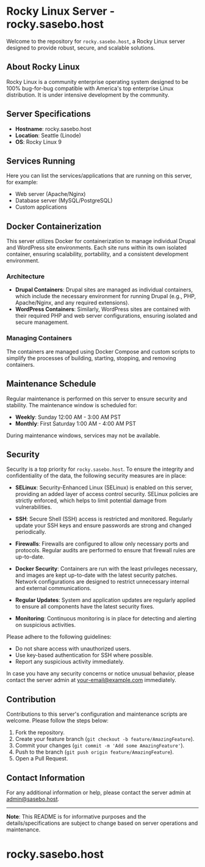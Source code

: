 # Rocky Linux Server - rocky.sasebo.host

Welcome to the repository for `rocky.sasebo.host`, a Rocky Linux server designed to provide robust, secure, and scalable solutions.

## About Rocky Linux

Rocky Linux is a community enterprise operating system designed to be 100% bug-for-bug compatible with America's top enterprise Linux distribution. It is under intensive development by the community.

## Server Specifications

- **Hostname**: rocky.sasebo.host
- **Location**: Seattle (Linode)
- **OS**: Rocky Linux 9

## Services Running

Here you can list the services/applications that are running on this server, for example:

- Web server (Apache/Nginx)
- Database server (MySQL/PostgreSQL)
- Custom applications

## Docker Containerization

This server utilizes Docker for containerization to manage individual Drupal and WordPress site environments. Each site runs within its own isolated container, ensuring scalability, portability, and a consistent development environment.

### Architecture

- **Drupal Containers**: Drupal sites are managed as individual containers, which include the necessary environment for running Drupal (e.g., PHP, Apache/Nginx, and any required extensions).
- **WordPress Containers**: Similarly, WordPress sites are contained with their required PHP and web server configurations, ensuring isolated and secure management.

### Managing Containers

The containers are managed using Docker Compose and custom scripts to simplify the processes of building, starting, stopping, and removing containers.

## Maintenance Schedule

Regular maintenance is performed on this server to ensure security and stability. The maintenance window is scheduled for:

- **Weekly**: Sunday 12:00 AM - 3:00 AM PST
- **Monthly**: First Saturday 1:00 AM - 4:00 AM PST

During maintenance windows, services may not be available.

## Security

Security is a top priority for `rocky.sasebo.host`. To ensure the integrity and confidentiality of the data, the following security measures are in place:

- **SELinux**: Security-Enhanced Linux (SELinux) is enabled on this server, providing an added layer of access control security. SELinux policies are strictly enforced, which helps to limit potential damage from vulnerabilities.

- **SSH**: Secure Shell (SSH) access is restricted and monitored. Regularly update your SSH keys and ensure passwords are strong and changed periodically.

- **Firewalls**: Firewalls are configured to allow only necessary ports and protocols. Regular audits are performed to ensure that firewall rules are up-to-date.

- **Docker Security**: Containers are run with the least privileges necessary, and images are kept up-to-date with the latest security patches. Network configurations are designed to restrict unnecessary internal and external communications.

- **Regular Updates**: System and application updates are regularly applied to ensure all components have the latest security fixes.

- **Monitoring**: Continuous monitoring is in place for detecting and alerting on suspicious activities.

Please adhere to the following guidelines:

- Do not share access with unauthorized users.
- Use key-based authentication for SSH where possible.
- Report any suspicious activity immediately.

In case you have any security concerns or notice unusual behavior, please contact the server admin at [your-email@example.com](mailto:your-email@example.com) immediately.



## Contribution

Contributions to this server's configuration and maintenance scripts are welcome. Please follow the steps below:

1. Fork the repository.
2. Create your feature branch (`git checkout -b feature/AmazingFeature`).
3. Commit your changes (`git commit -m 'Add some AmazingFeature'`).
4. Push to the branch (`git push origin feature/AmazingFeature`).
5. Open a Pull Request.

## Contact Information

For any additional information or help, please contact the server admin at [admin@sasebo.host](mailto:admin@sasebo.host).

---

**Note**: This README is for informative purposes and the details/specifications are subject to change based on server operations and maintenance.

# rocky.sasebo.host